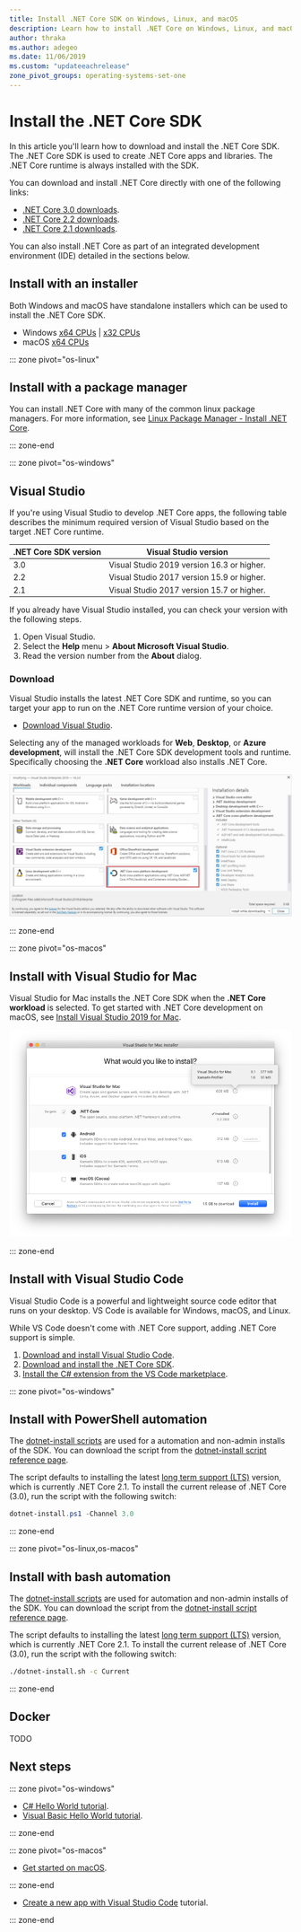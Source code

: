 ```yaml
---
title: Install .NET Core SDK on Windows, Linux, and macOS
description: Learn how to install .NET Core on Windows, Linux, and macOS. Discover the dependencies required to develop .NET Core apps.
author: thraka
ms.author: adegeo
ms.date: 11/06/2019
ms.custom: "updateeachrelease"
zone_pivot_groups: operating-systems-set-one
---
```


# Install the .NET Core SDK

In this article you'll learn how to download and install the .NET Core SDK. The .NET Core SDK is used to create .NET Core apps and libraries. The .NET Core runtime is always installed with the SDK.

You can download and install .NET Core directly with one of the following links:

- [.NET Core 3.0 downloads](https://dotnet.microsoft.com/download/dotnet-core/3.0).
- [.NET Core 2.2 downloads](https://dotnet.microsoft.com/download/dotnet-core/2.2).
- [.NET Core 2.1 downloads](https://dotnet.microsoft.com/download/dotnet-core/2.1).

You can also install .NET Core as part of an integrated development environment (IDE) detailed in the sections below.

## Install with an installer

Both Windows and macOS have standalone installers which can be used to install the .NET Core SDK.

- Windows [x64 CPUs](https://dotnet.microsoft.com/download/thank-you/dotnet-sdk-3.0.100-windows-x64-installer) | [x32 CPUs](https://dotnet.microsoft.com/download/thank-you/dotnet-sdk-3.0.100-windows-x86-installer)
- macOS [x64 CPUs](https://dotnet.microsoft.com/download/thank-you/dotnet-sdk-3.0.100-macos-x64-installer)

::: zone pivot="os-linux"

## Install with a package manager

You can install .NET Core with many of the common linux package managers. For more information, see [Linux Package Manager - Install .NET Core](linux-package-manager-rhel7.md).

::: zone-end

::: zone pivot="os-windows"

## Visual Studio

If you're using Visual Studio to develop .NET Core apps, the following table describes the minimum required version of Visual Studio based on the target .NET Core runtime.

| .NET Core SDK version | Visual Studio version                      |
| --------------------- | ------------------------------------------ |
| 3.0                   | Visual Studio 2019 version 16.3 or higher. |
| 2.2                   | Visual Studio 2017 version 15.9 or higher. |
| 2.1                   | Visual Studio 2017 version 15.7 or higher. |

If you already have Visual Studio installed, you can check your version with the following steps.

01. Open Visual Studio.
01. Select the **Help** menu > **About Microsoft Visual Studio**.
01. Read the version number from the **About** dialog.

### Download

Visual Studio installs the latest .NET Core SDK and runtime, so you can target your app to run on the .NET Core runtime version of your choice.

- [Download Visual Studio](https://www.visualstudio.com/downloads/?utm_medium=microsoft&utm_source=docs.microsoft.com&utm_campaign=button+cta&utm_content=download+vs2019).

Selecting any of the managed workloads for **Web**, **Desktop**, or **Azure development**, will install the .NET Core SDK development tools and runtime. Specifically choosing the **.NET Core** workload also installs .NET Core.

[![Windows Visual Studio 2019 with .NET Core workload](media/install-sdk/windows-install-visual-studio-2019.png)](media/install-sdk/windows-install-visual-studio-2019.png#lightbox)

::: zone-end

::: zone pivot="os-macos"

## Install with Visual Studio for Mac

Visual Studio for Mac installs the .NET Core SDK when the **.NET Core workload** is selected. To get started with .NET Core development on macOS, see [Install Visual Studio 2019 for Mac](/visualstudio/mac/installation).

[![macOS Visual Studio 2019 for Mac with .NET Core workload feature](media/install-sdk/mac-install-selection.png)](media/install-sdk/mac-install-selection.png#lightbox)

::: zone-end

## Install with Visual Studio Code

Visual Studio Code is a powerful and lightweight source code editor that runs on your desktop. VS Code is available for Windows, macOS, and Linux.

While VS Code doesn't come with .NET Core support, adding .NET Core support is simple.

01. [Download and install Visual Studio Code](https://code.visualstudio.com/Download).
01. [Download and install the .NET Core SDK](https://dotnet.microsoft.com/download/dotnet-core/3.0).
01. [Install the C# extension from the VS Code marketplace](https://marketplace.visualstudio.com/items?itemName=ms-vscode.csharp).

::: zone pivot="os-windows"

## Install with PowerShell automation

The [dotnet-install scripts](../tools/dotnet-install-script.md) are used for a automation and non-admin installs of the SDK. You can download the script from the [dotnet-install script reference page](../tools/dotnet-install-script.md).

The script defaults to installing the latest [long term support (LTS)](https://dotnet.microsoft.com/platform/support/policy/dotnet-core) version, which is currently .NET Core 2.1. To install the current release of .NET Core (3.0), run the script with the following switch:

```powershell
dotnet-install.ps1 -Channel 3.0
```

::: zone-end

::: zone pivot="os-linux,os-macos"

## Install with bash automation

The [dotnet-install scripts](../tools/dotnet-install-script.md) are used for automation and non-admin installs of the SDK. You can download the script from the [dotnet-install script reference page](../tools/dotnet-install-script.md).

The script defaults to installing the latest [long term support (LTS)](https://dotnet.microsoft.com/platform/support/policy/dotnet-core) version, which is currently .NET Core 2.1. To install the current release of .NET Core (3.0), run the script with the following switch:

```bash
./dotnet-install.sh -c Current
```

::: zone-end

## Docker

TODO

## Next steps

::: zone pivot="os-windows"

- [C# Hello World tutorial](../tutorials/with-visual-studio.md).
- [Visual Basic Hello World tutorial](../tutorials/vb-with-visual-studio.md).

::: zone-end

::: zone pivot="os-macos"

- [Get started on macOS](../tutorials/using-on-mac-vs.md).

::: zone-end

- [Create a new app with Visual Studio Code](https://code.visualstudio.com/docs/languages/dotnet) tutorial.

::: zone-end
